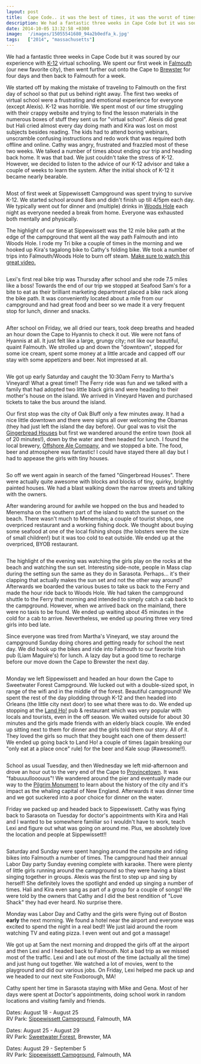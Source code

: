 ```yaml
---
layout: post
title:  Cape Code.. it was the best of times, it was the worst of times
description: We had a fantastic three weeks in Cape Code but it was soured by our experi...
date: 2014-10-05 13:32:58 +0300
image:  '/images/15055541680_94a2b0edfa_k.jpg'
tags:   ["2014", "massachusetts"]
---
```

<p>We had a fantastic three weeks in Cape Code but it was soured by our experience with <a href="http://www.k12.com/">K-12</a> virtual schooling. We spent our first week in <a href="http://en.wikipedia.org/wiki/Falmouth,_Massachusetts">Falmouth</a> (our new favorite city), then went further out onto the Cape to <a href="http://en.wikipedia.org/wiki/Brewster,_Massachusetts">Brewster</a> for four days and then back to Falmouth for a week.</p>
<p>We started off by making the mistake of traveling to Falmouth on the first day of school so that put us behind right away. The first two weeks of virtual school were a frustrating and emotional experience for everyone (except Alexis). K-12 was horrible. We spent most of our time struggling with their crappy website and trying to find the lesson materials in the numerous boxes of stuff they sent us for &quot;virtual school&quot;. Alexis did great but Hali cried almost every day doing math and Kira was lost on most subjects besides reading. The kids had to attend boring webinars, unscramble confusing instructions and redo work that was required both offline and online. Cathy was angry, frustrated and frazzled most of these two weeks. We talked a number of times about ending our trip and heading back home. It was that bad. We just couldn't take the stress of K-12. However, we decided to listen to the advice of our K-12 advisor and take a couple of weeks to learn the system. After the initial shock of K-12 it became nearly bearable.</p>
<p><img src="https://farm4.staticflickr.com/3863/15055570190_0910719af9_c.jpg" alt="" ></p>
<p>Most of first week at Sippewissett Campground was spent trying to survive K-12. We started school around 8am and didn't finish up till 4/5pm each day. We typically went out for dinner and (multiple) drinks in <a href="http://www.woodshole.com">Woods Hole</a> each night as everyone needed a break from home. Everyone was exhausted both mentally and physically.</p>
<p>The highlight of our time at Sippewissett was the 12 mile bike path at the edge of the campground that went all the way path Falmouth and into Woods Hole. I rode my Tri bike a couple of times in the morning and we hooked up Kira's tagalong bike to Cathy's folding bike. We took a number of trips into Falmouth/Woods Hole to burn off steam. <a href="https://flic.kr/p/pdSusN">Make sure to watch this great video.</a></p>
<p><img src="https://farm4.staticflickr.com/3922/15239145061_7d8b2b812c_c.jpg" alt="" ></p>
<p>Lexi's first real bike trip was Thursday after school and she rode 7.5 miles like a boss! Towards the end of our trip we stopped at Seafood Sam's for a bite to eat as their brilliant marketing department placed a bike rack along the bike path. It was conveniently located about a mile from our campground and had great food and beer so we made it a very frequent stop for lunch, dinner and snacks.</p>
<p><img src="https://farm4.staticflickr.com/3911/15239144061_180dbfa317_b.jpg" alt="" ></p>
<p>After school on Friday, we all dried our tears, took deep breaths and headed an hour down the Cape to Hyannis to check it out. We were not fans of Hyannis at all. It just felt like a large, grungy city; not like our beautiful, quaint Falmouth. We strolled up and down the &quot;downtown&quot;, stopped for some ice cream, spent some money at a little arcade and capped off our stay with some appetizers and beer. Not impressed at all.</p>
<p><img src="https://farm4.staticflickr.com/3836/15219219106_4d30a8502d_c.jpg" alt="" ></p>
<p>We got up early Saturday and caught the 10:30am Ferry to Martha's Vineyard! What a great time!! The Ferry ride was fun and we talked with a family that had adopted two little black girls and were heading to their mother's house on the island. We arrived in Vineyard Haven and purchased tickets to take the bus around the island.</p>
<p>Our first stop was the city of Oak Bluff only a few minutes away. It had a nice little downtown and there were signs all over welcoming the Obamas (they had just left the island the day before). Our goal was to visit the <a href="https://www.google.com/search?q=oaks+bluff+gingerbread+houses&amp;espv=2&amp;biw=1186&amp;bih=636&amp;tbm=isch&amp;tbo=u&amp;source=univ&amp;sa=X&amp;ei=pToxVJ-bAoyWyATdiIK4Bg&amp;ved=0CCgQ7Ak">Gingerbread Houses</a> but first we wandered around the entire town (took all of 20 minutes!), down by the water and then headed for lunch. I found the local brewery, <a href="http://www.offshoreale.com/">Offshore Ale Company</a>, and we stopped a bite. The food, beer and atmosphere was fantastic! I could have stayed there all day but I had to appease the girls with tiny houses.</p>
<p><img src="https://farm4.staticflickr.com/3907/15055464659_97a0b41f82_c.jpg" alt="" ></p>
<p>So off we went again in search of the famed &quot;Gingerbread Houses&quot;. There were actually quite awesome with blocks and blocks of tiny, quirky, brightly painted houses. We had a blast walking down the narrow streets and talking with the owners.</p>
<p>After wandering around for awhile we hopped on the bus and headed to Menemsha on the southern part of the island to watch the sunset on the beach. There wasn't much to Menemsha; a couple of tourist shops, one overpriced restaurant and a working fishing dock. We thought about buying some seafood at one of the local fishing shops (the lobsters were the size of small children!) but it was too cold to eat outside. We ended up at the overpriced, BYOB restaurant.</p>
<p><img src="https://farm4.staticflickr.com/3917/15239129151_806be91b24_c.jpg" alt="" ></p>
<p>The highlight of the evening was watching the girls play on the rocks at the beach and watching the sun set. Interesting side-note, people in Mass clap during the setting sun the same as they do in Sarasota. Perhaps... it's their clapping that actually makes the sun set and not the other way around? Afterwards we boarded the various buses to take us back to the Ferry and made the hour ride back to Woods Hole. We had taken the campground shuttle to the Ferry that morning and intended to simply catch a cab back to the campground. However, when we arrived back on the mainland, there were no taxis to be found. We ended up waiting about 45 minutes in the cold for a cab to arrive. Nevertheless, we ended up pouring three very tired girls into bed late.</p>
<p>Since everyone was tired from Martha's Vineyard, we stay around the campground Sunday doing chores and getting ready for school the next day. We did hook up the bikes and ride into Falmouth to our favorite Irish pub (Liam Maguire's) for lunch. A lazy day but a good time to recharge before our move down the Cape to Brewster the next day.</p>
<p><img src="https://farm6.staticflickr.com/5553/15055426479_a2bd61ecdb_c.jpg" alt="" ></p>
<p>Monday we left Sippewissett and headed an hour down the Cape to Sweetwater Forest Campground. We lucked out with a double-sized spot, in range of the wifi and in the middle of the forest. Beautiful campground! We spent the rest of the day plodding through K-12 and then headed into Orleans (the little city next door) to see what there was to do. We ended up stopping at the <a href="http://www.land-ho.com/">Land Ho!</a> pub &amp; restaurant which was very popular with locals and tourists, even in the off season. We waited outside for about 30 minutes and the girls made friends with an elderly black couple. We ended up sitting next to them for dinner and the girls told them our story. All of it. They loved the girls so much that they bought each one of them dessert! We ended up going back to Land Ho! a couple of times (again breaking our &quot;only eat at a place once&quot; rule) for the beer and Kale soup (#awesome!!).</p>
<p><img src="https://farm4.staticflickr.com/3907/15242117195_1d453acf4b_c.jpg" alt="" ></p>
<p>School as usual Tuesday, and then Wednesday we left mid-afternoon and drove an hour out to the very end of the Cape to <a href="http://en.wikipedia.org/wiki/Provincetown,_Massachusetts">Provincetown</a>. It was &quot;fabuuuullooouus&quot;! We wandered around the pier and eventually made our way to the <a href="http://www.pilgrim-monument.org/">Pilgrim Monument</a> to learn about the history of the city and it's impact as the whaling capital of New England. Afterwards it was dinner time and we got suckered into a poor choice for dinner on the water.</p>
<p>Friday we packed up and headed back to Sippewissett. Cathy was flying back to Sarasota on Tuesday for doctor's appointments with Kira and Hali and I wanted to be somewhere familiar so I wouldn't have to work, teach Lexi and figure out what was going on around me. Plus, we absolutely love the location and people at Sippewissett!!</p>
<p><img src="https://farm6.staticflickr.com/5565/15241665262_964441c456_c.jpg" alt="" ></p>
<p>Saturday and Sunday were spent hanging around the campsite and riding bikes into Falmouth a number of times. The campground had their annual Labor Day party Sunday evening complete with karaoke. There were plenty of little girls running around the campground so they were having a blast singing together in groups. Alexis was the first to step up and sing by herself! She definitely loves the spotlight and ended up singing a number of times. Hali and Kira even sang as part of a group for a couple of songs! We were told by the owners that Cathy and I did the best rendition of &quot;Love Shack&quot; they had ever heard. No surprise there.</p>
<p>Monday was Labor Day and Cathy and the girls were flying out of Boston <strong>early</strong> the next morning. We found a hotel near the airport and everyone was excited to spend the night in a real bed!! We just laid around the room watching TV and eating pizza. I even went out and got a massage!</p>
<p>We got up at 5am the next morning and dropped the girls off at the airport and then Lexi and I headed back to Falmouth. Not a bad trip as we missed most of the traffic. Lexi and I ate out most of the time (actually all the time) and just hung out together. We watched a lot of movies, went to the playground and did our various jobs. On Friday, Lexi helped me pack up and we headed to our next site Foxborough, MA!</p>
<p>Cathy spent her time in Sarasota staying with Mike and Gena. Most of her days were spent at Doctor's appointments, doing school work in random locations and visiting family and friends.</p>
<p>Dates: August 18 - August 25<br>
RV Park: <a href="https://sippewissett.com">Sippewissett Campground</a>, Falmouth, MA</p>
<p>Dates: August 25 - August 29<br>
RV Park: <a href="http://www.sweetwaterforest.com">Sweetwater Forest</a>, Brewster, MA</p>
<p>Dates: August 29 - September 5<br>
RV Park: <a href="https://sippewissett.com">Sippewissett Campground</a>, Falmouth, MA</p>

